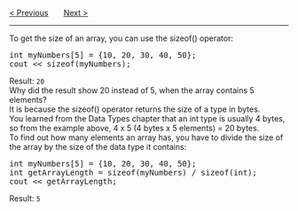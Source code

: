 <a href="/Arrays/Omit-Size.md">&lt; Previous</a>
&nbsp;&nbsp;&nbsp;&nbsp;&nbsp;
<a href="/Arrays/Multidimensional.md">Next &gt;</a>
<hr>
To get the size of an array, you can use the sizeof() operator:
<pre>
int myNumbers[5] = {10, 20, 30, 40, 50};
cout &lt;&lt; sizeof(myNumbers);
</pre>
Result: <code>20</code>
<br>
Why did the result show 20 instead of 5, when the array contains 5 elements?
<br>
It is because the sizeof() operator returns the size of a type in bytes.
<br>
You learned from the Data Types chapter that an int type is usually 4 bytes, so from the example above, 4 x 5 (4 bytes x 5 elements) = 20 bytes.
<br>
To find out how many elements an array has, you have to divide the size of the array by the size of the data type it contains:
<pre>
int myNumbers[5] = {10, 20, 30, 40, 50};
int getArrayLength = sizeof(myNumbers) / sizeof(int);
cout &lt;&lt; getArrayLength;
</pre>
Result: <code>5</code>
